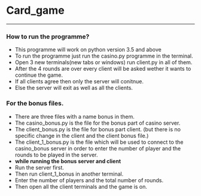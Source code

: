 # Card_game

---

### How to run the programme?

 - This programme will work on python version 3.5 and above
 - To run the programme just run the casino.py programme in the terminal.
 - Open 3 new terminals(new tabs or windows) run client.py in all of them. 
 - After the 4 rounds are over every client will be asked wether it wants to continue the game.
 - If all clients agree then only the server will conitnue.
 - Else the server will exit as well as all the clients.

### For the bonus files.
 - There are three files with a name bonus in them.
 - The casino_bonus.py is the file for the bonus part of casino server.
 - The client_bonus.py is the file for bonus part client. (but there is no specific change in the client and the client bonus file.)
 - The client_1_bonus.py is the file which will be used to connect to the casino_bonus server in order to enter the number of player and the rounds to be played in the server.
 - **while running the bonus server and client**
 - Run the server first.
 - Then run client_1_bonus in another terminal.
 - Enter the number of players and the total number of rounds.
 - Then open all the client terminals and the game is on.

